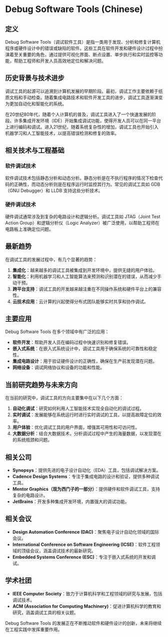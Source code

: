 # Debug Software Tools (Chinese)

## 定义

Debug Software Tools（调试软件工具）是指一类用于发现、分析和修复计算机程序或硬件设计中的错误或缺陷的软件。这些工具在软件开发和硬件设计过程中扮演着至关重要的角色，通过提供可视化界面、断点设置、单步执行和实时监控等功能，帮助工程师和开发人员高效地定位和解决问题。

## 历史背景与技术进步

调试工具的起源可以追溯到计算机发展的早期阶段。最初，调试工作主要依赖于纸质文档和手动检查。随着集成电路技术和软件开发工具的进步，调试工具逐渐演变为更加自动化和智能化的系统。

在20世纪80年代，随着个人计算机的普及，调试工具进入了一个快速发展的阶段。许多集成开发环境（IDE）开始集成调试功能，使得开发人员可以在同一平台上进行编码和调试。进入21世纪，随着系统复杂性的增加，调试工具也开始引入机器学习和人工智能技术，以提高错误检测和修复的效率。

## 相关技术与工程基础

### 软件调试技术

软件调试技术包括静态分析和动态分析。静态分析是在不执行程序的情况下检查代码的正确性，而动态分析则是在程序运行时监控其行为。常见的调试工具如 GDB（GNU Debugger）和 LLDB 支持这些分析技术。

### 硬件调试技术

硬件调试通常涉及到复杂的电路设计和逻辑分析。调试工具如 JTAG（Joint Test Action Group）和逻辑分析仪（Logic Analyzer）被广泛使用，以帮助工程师在电路板上准确定位问题。

## 最新趋势

在调试工具的发展过程中，有几个显著的趋势：

1. **集成化**：越来越多的调试工具被集成到开发环境中，提供无缝的用户体验。
2. **智能化**：利用机器学习和人工智能算法来预测和识别潜在的错误，从而减少手动干预。
3. **跨平台支持**：调试工具的开发越来越注重在不同操作系统和硬件平台上的兼容性。
4. **云技术应用**：云计算的兴起使得分布式团队能够实时共享和协作调试。

## 主要应用

Debug Software Tools 在多个领域中有广泛的应用：

- **软件开发**：帮助开发人员在编码过程中快速识别和修复错误。
- **嵌入式系统**：在嵌入式系统设计中，调试工具用于确保系统的可靠性和稳定性。
- **集成电路设计**：用于验证硬件设计的正确性，确保在生产前发现潜在问题。
- **网络设备**：调试网络协议和设备的功能和性能。

## 当前研究趋势与未来方向

在当前的研究中，调试工具的方向主要集中在以下几个方面：

1. **自动化调试**：研究如何利用人工智能技术实现全自动化的调试过程。
2. **实时调试**：发展能够在系统运行时进行实时调试的工具，以提高故障定位的效率。
3. **用户体验**：优化调试工具的用户界面，增强其可用性和可访问性。
4. **大数据分析**：结合大数据技术，分析调试过程中产生的海量数据，以发现潜在的系统瓶颈和问题。

## 相关公司

- **Synopsys**：提供先进的电子设计自动化（EDA）工具，包括调试解决方案。
- **Cadence Design Systems**：专注于集成电路的设计和验证，提供多种调试工具。
- **Mentor Graphics（现为西门子的一部分）**：提供硬件和软件调试工具，支持复杂的电路设计。
- **JetBrains**：开发多种集成开发环境，内置强大的调试功能。

## 相关会议

- **Design Automation Conference (DAC)**：聚焦电子设计自动化领域的国际会议。
- **International Conference on Software Engineering (ICSE)**：软件工程领域的顶级会议，涵盖调试技术的最新研究。
- **Embedded Systems Conference (ESC)**：专注于嵌入式系统的开发和调试。

## 学术社团

- **IEEE Computer Society**：致力于计算机科学和工程领域的研究与发展，包括调试技术。
- **ACM (Association for Computing Machinery)**：促进计算机科学的教育和研究，涵盖调试工具的相关议题。

Debug Software Tools 的发展正在不断推动软件和硬件设计的创新，未来将继续在工程实践中发挥重要作用。